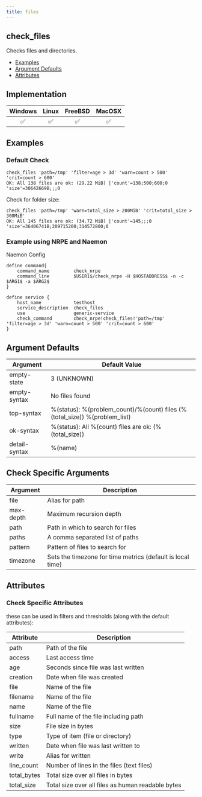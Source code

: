 ```yaml
---
title: files
---
```


## check_files

Checks files and directories.

- [Examples](#examples)
- [Argument Defaults](#argument-defaults)
- [Attributes](#attributes)

## Implementation

| Windows            | Linux              | FreeBSD            | MacOSX             |
|:------------------:|:------------------:|:------------------:|:------------------:|
| :white_check_mark: | :white_check_mark: | :white_check_mark: | :white_check_mark: |

## Examples

### Default Check

    check_files 'path=/tmp' 'filter=age > 3d' 'warn=count > 500' 'crit=count > 600'
    OK: All 138 files are ok: (29.22 MiB) |'count'=138;500;600;0 'size'=30642669B;;;0

Check for folder size:

    check_files 'path=/tmp' 'warn=total_size > 200MiB' 'crit=total_size > 300MiB'
    OK: All 145 files are ok: (34.72 MiB) |'count'=145;;;0 'size'=36406741B;209715200;314572800;0

### Example using NRPE and Naemon

Naemon Config

    define command{
        command_name         check_nrpe
        command_line         $USER1$/check_nrpe -H $HOSTADDRESS$ -n -c $ARG1$ -a $ARG2$
    }

    define service {
        host_name            testhost
        service_description  check_files
        use                  generic-service
        check_command        check_nrpe!check_files!'path=/tmp' 'filter=age > 3d' 'warn=count > 500' 'crit=count > 600'
    }

## Argument Defaults

| Argument      | Default Value                                                              |
| ------------- | -------------------------------------------------------------------------- |
| empty-state   | 3 (UNKNOWN)                                                                |
| empty-syntax  | No files found                                                             |
| top-syntax    | %(status): %(problem_count)/%(count) files (%(total_size)) %(problem_list) |
| ok-syntax     | %(status): All %(count) files are ok: (%(total_size))                      |
| detail-syntax | %(name)                                                                    |

## Check Specific Arguments

| Argument  | Description                                                |
| --------- | ---------------------------------------------------------- |
| file      | Alias for path                                             |
| max-depth | Maximum recursion depth                                    |
| path      | Path in which to search for files                          |
| paths     | A comma separated list of paths                            |
| pattern   | Pattern of files to search for                             |
| timezone  | Sets the timezone for time metrics (default is local time) |

## Attributes

### Check Specific Attributes

these can be used in filters and thresholds (along with the default attributes):

| Attribute   | Description                                       |
| ----------- | ------------------------------------------------- |
| path        | Path of the file                                  |
| access      | Last access time                                  |
| age         | Seconds since file was last written               |
| creation    | Date when file was created                        |
| file        | Name of the file                                  |
| filename    | Name of the file                                  |
| name        | Name of the file                                  |
| fullname    | Full name of the file including path              |
| size        | File size in bytes                                |
| type        | Type of item (file or directory)                  |
| written     | Date when file was last written to                |
| write       | Alias for written                                 |
| line_count  | Number of lines in the files (text files)         |
| total_bytes | Total size over all files in bytes                |
| total_size  | Total size over all files as human readable bytes |
